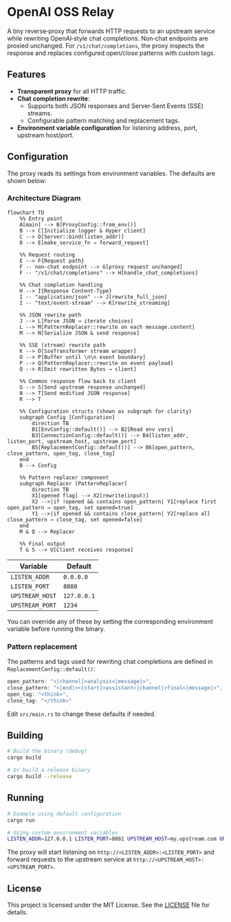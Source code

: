 # OpenAI OSS Relay

A tiny reverse‑proxy that forwards HTTP requests to an upstream service while rewriting OpenAI‑style chat completions. Non‑chat endpoints are proxied unchanged. For `/v1/chat/completions`, the proxy inspects the response and replaces configured open/close patterns with custom tags.

## Features

- **Transparent proxy** for all HTTP traffic.
- **Chat completion rewrite**:
  - Supports both JSON responses and Server‑Sent Events (SSE) streams.
  - Configurable pattern matching and replacement tags.
- **Environment variable configuration** for listening address, port, upstream host/port.

## Configuration

The proxy reads its settings from environment variables. The defaults are shown below:

### Architecture Diagram

```mermaid
flowchart TD
    %% Entry point
    A[main] --> B[ProxyConfig::from_env()]
    B --> C[Initialize logger & Hyper client]
    C --> D[Server::bind(listen_addr)]
    D --> E[make_service_fn → forward_request]

    %% Request routing
    E --> F{Request path}
    F -- non‑chat endpoint --> G[proxy request unchanged]
    F -- "/v1/chat/completions" --> H[handle_chat_completions]

    %% Chat completion handling
    H --> I{Response Content-Type}
    I -- "application/json" --> J[rewrite_full_json]
    I -- "text/event-stream" --> K[rewrite_streaming]

    %% JSON rewrite path
    J --> L[Parse JSON → iterate choices]
    L --> M[PatternReplacer::rewrite on each message.content]
    M --> N[Serialize JSON & send response]

    %% SSE (stream) rewrite path
    K --> O[SseTransformer stream wrapper]
    O --> P[Buffer until \n\n event boundary]
    P --> Q[PatternReplacer::rewrite on event payload]
    Q --> R[Emit rewritten Bytes → client]

    %% Common response flow back to client
    G --> S[Send upstream response unchanged]
    N --> T[Send modified JSON response]
    R --> T

    %% Configuration structs (shown as subgraph for clarity)
    subgraph Config [Configuration]
        direction TB
        B1[EnvConfig::default()] --> B2[Read env vars]
        B3[ConnectionConfig::default()] --> B4[listen_addr, listen_port, upstream_host, upstream_port]
        B5[ReplacementConfig::default()] --> B6[open_pattern, close_pattern, open_tag, close_tag]
    end
    B --> Config

    %% Pattern replacer component
    subgraph Replacer [PatternReplacer]
        direction TB
        X1[opened flag] --> X2[rewrite(input)]
        X2 -->|if !opened && contains open_pattern| Y1[replace first open_pattern → open_tag, set opened=true]
        Y1 -->|if opened && contains close_pattern| Y2[replace all close_pattern → close_tag, set opened=false]
    end
    M & Q --> Replacer

    %% Final output
    T & S --> U[Client receives response]

```

| Variable        | Default   |
|-----------------|-----------|
| `LISTEN_ADDR`   | `0.0.0.0` |
| `LISTEN_PORT`   | `8080`    |
| `UPSTREAM_HOST` | `127.0.0.1` |
| `UPSTREAM_PORT` | `1234`    |

You can override any of these by setting the corresponding environment variable before running the binary.

### Pattern replacement

The patterns and tags used for rewriting chat completions are defined in `ReplacementConfig::default()`:

```rust
open_pattern: "<|channel|>analysis<|message|>",
close_pattern: "<|end|><|start|>assistant<|channel|>final<|message|>",
open_tag: "<think>",
close_tag: "</think>"
```

Edit `src/main.rs` to change these defaults if needed.

## Building

```sh
# Build the binary (debug)
cargo build

# Or build a release binary
cargo build --release
```

## Running

```sh
# Example using default configuration
cargo run

# Using custom environment variables
LISTEN_ADDR=127.0.0.1 LISTEN_PORT=8081 UPSTREAM_HOST=my.upstream.com UPSTREAM_PORT=5000 cargo run
```

The proxy will start listening on `http://<LISTEN_ADDR>:<LISTEN_PORT>` and forward requests to the upstream service at `http://<UPSTREAM_HOST>:<UPSTREAM_PORT>`.

## License

This project is licensed under the MIT License. See the [LICENSE](LICENSE) file for details.
